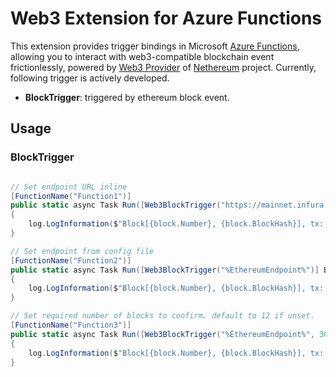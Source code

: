 # Web3 Extension for Azure Functions
 This extension provides trigger bindings in Microsoft [Azure Functions](https://docs.microsoft.com/en-us/azure/azure-functions/functions-overview), allowing you to interact with web3-compatible blockchain event frictionlessly, powered by [Web3 Provider](https://nethereum.readthedocs.io/en/latest/introduction/web3/) of [Nethereum](https://nethereum.readthedocs.io/en/latest/) project. Currently, following trigger is actively developed.

- **BlockTrigger**: triggered by ethereum block event.

## Usage
### BlockTrigger
```cs

// Set endpoint URL inline
[FunctionName("Function1")]
public static async Task Run([Web3BlockTrigger("https://mainnet.infura.io/v3/<YOUR_PROJECT_ID>")] BlockWithTransactions block, ILogger log)
{
    log.LogInformation($"Block[{block.Number}, {block.BlockHash}], tx: {block.Transactions.Length}");
}

// Set endpoint from config file
[FunctionName("Function2")]
public static async Task Run([Web3BlockTrigger("%EthereumEndpoint%")] BlockWithTransactions block, ILogger log)
{
    log.LogInformation($"Block[{block.Number}, {block.BlockHash}], tx: {block.Transactions.Length}");
}

// Set required number of blocks to confirm. default to 12 if unset.
[FunctionName("Function3")]
public static async Task Run([Web3BlockTrigger("%EthereumEndpoint%", 30)] BlockWithTransactions block, ILogger log)
{
    log.LogInformation($"Block[{block.Number}, {block.BlockHash}], tx: {block.Transactions.Length}");
}
```
